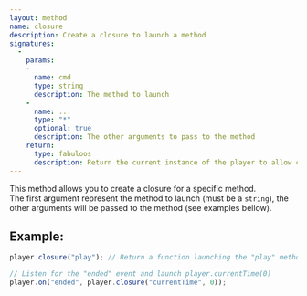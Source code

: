 ```yaml
---
layout: method
name: closure
description: Create a closure to launch a method
signatures:
  -
    params:
    -
      name: cmd
      type: string
      description: The method to launch
    -
      name: ...
      type: "*"
      optional: true
      description: The other arguments to pass to the method
    return:
      type: fabuloos
      description: Return the current instance of the player to allow chaining
---
```


This method allows you to create a closure for a specific method.  
The first argument represent the method to launch (must be a `string`), the other arguments will be passed to the method (see examples bellow).  

## Example:
```js
player.closure("play"); // Return a function launching the "play" method

// Listen for the "ended" event and launch player.currentTime(0)
player.on("ended", player.closure("currentTime", 0));
```